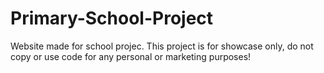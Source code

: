 # Primary-School-Project
Website made for school projec.
This project is for showcase only, do not copy or use code for any personal or marketing purposes!
